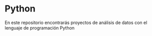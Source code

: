 # Python
En este repositorio encontrarás proyectos de análisis de datos con el lenguaje de programación Python
